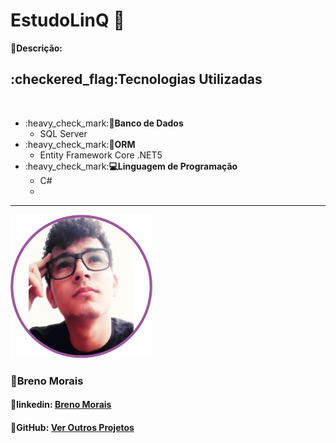 # EstudoLinQ 📁
<b>📄Descrição: </b>

<h2>:checkered_flag:Tecnologias Utilizadas</h2>
<br>
<ul>
  <li>:heavy_check_mark:<b>🎲Banco de Dados</b> 
      <ul>
        <li>SQL Server</li>
      </ul>
  </li> 
   <li>:heavy_check_mark:<b>🎲ORM</b> 
      <ul>
        <li>Entity Framework Core .NET5</li>
      </ul>
  </li> 
  
   <li>:heavy_check_mark:<b>💻Linguagem de Programação</b>
     <ul>
       <li>C#<li>
      </ul>
   </li>
</ul>
	
</ul>

<hr>
<img src="https://github.com/BREN0-MORAIS/CRUD_COVID_CONSULTAS/blob/main/FTBrenoMorais.jpg">
<h3>🧑Breno Morais</h3>
<h4>🔗linkedin: <a href="https://www.linkedin.com/in/breno-morais-79b328167/">Breno Morais<a/></h4> 
 <h4>🔗GitHub: <a href="https://github.com/BREN0-MORAIS/">Ver Outros Projetos<a/></h4> 
